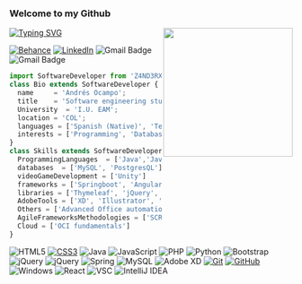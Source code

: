 <h3>Welcome to my Github</h3>
<img align='right' src="https://media.giphy.com/media/qEqiI3Oq7vBkoE236M/giphy.gif" width="230">

[![Typing SVG](https://readme-typing-svg.demolab.com?font=Fira+Code&duration=3000&pause=1000&color=02FFD2&center=verdadero&vCenter=verdadero&width=600&height=100&lines=Hi%2C+I'm+Andr%C3%A9s!+💣💥;a+Software+Developer+<+/+>+💻📱🎮;I+like+learning+new+things🧠🎓;and+to+perfect+them+to+the+max!!🎯🎯🎯;)](https://git.io/typing-svg)

[![Behance](https://img.shields.io/badge/Behance-1769ff?logo=behance&logoColor=white)](https://www.behance.net/Z4ND3RX)  [![LinkedIn](https://img.shields.io/badge/LinkedIn-%230077B5.svg?logo=linkedin&logoColor=white)](https://linkedin.com/in/Z4ND3RX) ![Gmail Badge](https://img.shields.io/badge/-ocampo.andres.7804@eam.edu.co-EE0000?style=flat-square&logo=Gmail&logoColor=white&link=mailto:ocampo.andres.7804@eam.edu.co) ![Gmail Badge](https://img.shields.io/badge/andresmauricioocampo2@gmail.com-EE0000?style=flat-square&logo=Gmail&logoColor=white&link=mailto:andresmauricioocampo2@gmail.com)

```js
import SoftwareDeveloper from 'Z4ND3RX';
class Bio extends SoftwareDeveloper {
  name     = 'Andrés Ocampo';
  title    = 'Software engineering student - 9th Semester';
  University  = 'I.U. EAM';
  location = 'COL';
  languages = ['Spanish (Native)', 'Technical English'];
  interests = ['Programming', 'Database Administration', 'Cybersecurity', 'Testing', 'Videogames development', 'DevOps']
}
class Skills extends SoftwareDeveloper {
  ProgrammingLanguages  = ['Java','JavaScript', 'PHP', 'TypeScript'];
  databases  = ['MySQL', 'PostgresQL'];
  videoGameDevelopment = ['Unity']
  frameworks = ['Springboot', 'Angular'];
  libraries = ['Thymeleaf', 'jQuery', 'React'];
  AdobeTools = ['XD', 'Illustrator', 'CS', 'Premiere'];
  Others = ['Advanced Office automation', 'Lottie.js', 'JWT', 'XML', 'APIs Consumption', 'Firebase', 'NodeJS'];
  AgileFrameworksMethodologies = ['SCRUM fundamentals'];
  Cloud = ['OCI fundamentals']
}
```

![HTML5](https://img.shields.io/badge/html5-%23E34F26.svg?style=flat-square&logo=html5&logoColor=white)
[![CSS3](https://img.shields.io/badge/-CSS3-1572B6?style=flat-square&logo=css3&link=https://github.com/LuizCarlosAbbott/)](https://github.com/LuizCarlosAbbott/)
![Java](https://img.shields.io/badge/java-%23ED8B00.svg?style=flat-square&logo=java&logoColor=white) 
![JavaScript](https://img.shields.io/badge/javascript-%23323330.svg?style=flat-square&logo=javascript&logoColor=%23F7DF1E)
![PHP](https://img.shields.io/badge/php-%23777BB4.svg?style=flat-square&logo=php&logoColor=white) 
![Python](https://img.shields.io/badge/python-3670A0?style=flat-square&logo=python&logoColor=ffdd54) 
![Bootstrap](https://img.shields.io/badge/bootstrap-%23563D7C.svg?style=flat-square&logo=bootstrap&logoColor=white) 
![jQuery](https://img.shields.io/badge/-jQuery-222222?style=flat&logo=jQuery&logoColor=0769AD)
![jQuery](https://img.shields.io/badge/jquery-%230769AD.svg?style=flat-square&logo=jquery&logoColor=white) 
![Spring](https://img.shields.io/badge/spring-%236DB33F.svg?style=flat-square&logo=spring&logoColor=white) 
![MySQL](https://img.shields.io/badge/mysql-%2300f.svg?style=flat-square&logo=mysql&logoColor=white) 
![Adobe XD](https://img.shields.io/badge/Adobe%20XD-470137?style=flat-square&logo=Adobe%20XD&logoColor=#FF61F6) 
[![Git](https://img.shields.io/badge/-Git-black?style=flat-square&logo=git&link=https://github.com/LuizCarlosAbbott/)](https://github.com/LuizCarlosAbbott/)
[![GitHub](https://img.shields.io/badge/-GitHub-181717?style=flat-square&logo=github&link=https://github.com/LuizCarlosAbbott/)](https://github.com/LuizCarlosAbbott/)
![Windows](http://img.shields.io/badge/-Windows-0078D6?style=flat-square&logo=windows&logoColor=ffffff)
![React](https://img.shields.io/badge/-React-000000?style=flat&logo=react&logoColor=00c8ff)
![VSC](http://img.shields.io/badge/-VS%20Code-007ACC?style=flat&logo=visual%20studio%20code&logoColor=white)
![IntelliJ IDEA](http://img.shields.io/badge/-IntelliJ%20IDEA-000000?style=flat-square&logo=intellij-idea&logoColor=ffffff)


